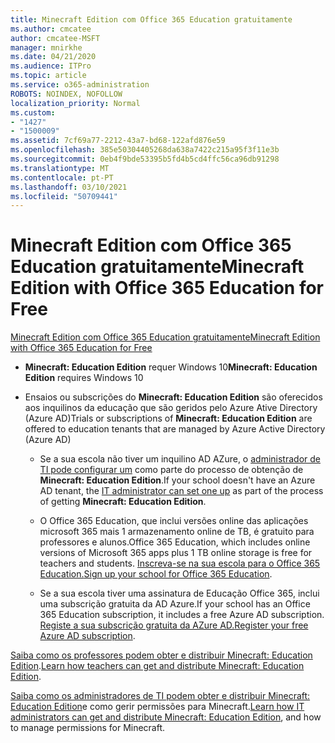 ```yaml
---
title: Minecraft Edition com Office 365 Education gratuitamente
ms.author: cmcatee
author: cmcatee-MSFT
manager: mnirkhe
ms.date: 04/21/2020
ms.audience: ITPro
ms.topic: article
ms.service: o365-administration
ROBOTS: NOINDEX, NOFOLLOW
localization_priority: Normal
ms.custom:
- "1427"
- "1500009"
ms.assetid: 7cf69a77-2212-43a7-bd68-122afd876e59
ms.openlocfilehash: 385e50304405268da638a7422c215a95f3f11e3b
ms.sourcegitcommit: 0eb4f9bde53395b5fd4b5cd4ffc56ca96db91298
ms.translationtype: MT
ms.contentlocale: pt-PT
ms.lasthandoff: 03/10/2021
ms.locfileid: "50709441"
---
```

# <a name="minecraft-edition-with-office-365-education-for-free"></a><span data-ttu-id="45f88-102">Minecraft Edition com Office 365 Education gratuitamente</span><span class="sxs-lookup"><span data-stu-id="45f88-102">Minecraft Edition with Office 365 Education for Free</span></span>

[<span data-ttu-id="45f88-103">Minecraft Edition com Office 365 Education gratuitamente</span><span class="sxs-lookup"><span data-stu-id="45f88-103">Minecraft Edition with Office 365 Education for Free</span></span>](https://docs.microsoft.com/education/windows/get-minecraft-for-education)
  
- <span data-ttu-id="45f88-104">**Minecraft: Education Edition** requer Windows 10</span><span class="sxs-lookup"><span data-stu-id="45f88-104">**Minecraft: Education Edition** requires Windows 10</span></span>

- <span data-ttu-id="45f88-105">Ensaios ou subscrições do **Minecraft: Education Edition** são oferecidos aos inquilinos da educação que são geridos pelo Azure Ative Directory (Azure AD)</span><span class="sxs-lookup"><span data-stu-id="45f88-105">Trials or subscriptions of **Minecraft: Education Edition** are offered to education tenants that are managed by Azure Active Directory (Azure AD)</span></span>

  - <span data-ttu-id="45f88-106">Se a sua escola não tiver um inquilino AD AZure, o [administrador de TI pode configurar um](https://docs.microsoft.com/education/windows/school-get-minecraft) como parte do processo de obtenção de **Minecraft: Education Edition**.</span><span class="sxs-lookup"><span data-stu-id="45f88-106">If your school doesn't have an Azure AD tenant, the [IT administrator can set one up](https://docs.microsoft.com/education/windows/school-get-minecraft) as part of the process of getting **Minecraft: Education Edition**.</span></span>

  - <span data-ttu-id="45f88-107">O Office 365 Education, que inclui versões online das aplicações microsoft 365 mais 1 armazenamento online de TB, é gratuito para professores e alunos.</span><span class="sxs-lookup"><span data-stu-id="45f88-107">Office 365 Education, which includes online versions of Microsoft 365 apps plus 1 TB online storage is free for teachers and students.</span></span> <span data-ttu-id="45f88-108">[Inscreva-se na sua escola para o Office 365 Education.](https://www.microsoft.com/education/products/office)</span><span class="sxs-lookup"><span data-stu-id="45f88-108">[Sign up your school for Office 365 Education](https://www.microsoft.com/education/products/office).</span></span>

  - <span data-ttu-id="45f88-109">Se a sua escola tiver uma assinatura de Educação Office 365, inclui uma subscrição gratuita da AD Azure.</span><span class="sxs-lookup"><span data-stu-id="45f88-109">If your school has an Office 365 Education subscription, it includes a free Azure AD subscription.</span></span> <span data-ttu-id="45f88-110">[Registe a sua subscrição gratuita da AZure AD.](https://msdn.microsoft.com/library/windows/hardware/mt703369%28v=vs.85%29.aspx)</span><span class="sxs-lookup"><span data-stu-id="45f88-110">[Register your free Azure AD subscription](https://msdn.microsoft.com/library/windows/hardware/mt703369%28v=vs.85%29.aspx).</span></span>

<span data-ttu-id="45f88-111">[Saiba como os professores podem obter e distribuir Minecraft: Education Edition](https://docs.microsoft.com/education/windows/teacher-get-minecraft).</span><span class="sxs-lookup"><span data-stu-id="45f88-111">[Learn how teachers can get and distribute Minecraft: Education Edition](https://docs.microsoft.com/education/windows/teacher-get-minecraft).</span></span>
  
<span data-ttu-id="45f88-112">[Saiba como os administradores de TI podem obter e distribuir Minecraft: Education Edition](https://docs.microsoft.com/education/windows/school-get-minecraft)e como gerir permissões para Minecraft.</span><span class="sxs-lookup"><span data-stu-id="45f88-112">[Learn how IT administrators can get and distribute Minecraft: Education Edition](https://docs.microsoft.com/education/windows/school-get-minecraft), and how to manage permissions for Minecraft.</span></span>